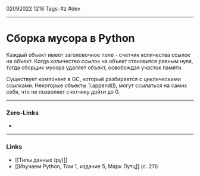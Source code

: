 02092022 1218
Tags: #z #dev

---
# Сборка мусора в Python

Каждый объект имеет заголовочное поле - счетчик количества ссылок на объект. Когда количество ссылок на объект становится равным нуля, тогда сборщик мусора удаляет объект, освобождая участок памяти.

Существует компонент в GC, который разбирается с циклическими ссылками. Некоторые объекты `l.append(l), могут ссылаться на самих себя, что не позволяет счетчику дойти до 0.

---
### Zero-Links
- 

---
### Links
- [[Типы данных (py)]]
- [[Изучаем Python, Том 1, издание 5, Марк Лутц]] (с. 211)